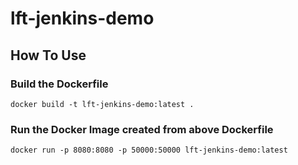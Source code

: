 # lft-jenkins-demo  

## How To Use

### Build the Dockerfile
```shell
docker build -t lft-jenkins-demo:latest .
```

### Run the Docker Image created from above Dockerfile
```shell
docker run -p 8080:8080 -p 50000:50000 lft-jenkins-demo:latest
```